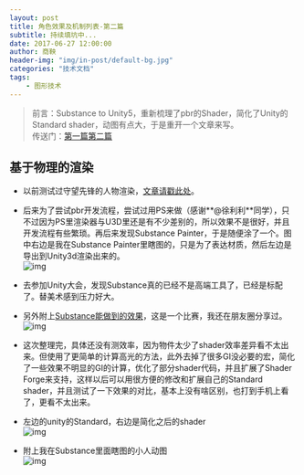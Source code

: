 ```yaml
---
layout: post
title: 角色效果及机制列表-第二篇
subtitle: 持续填坑中...
date: 2017-06-27 12:00:00
author: 商鞅
header-img: "img/in-post/default-bg.jpg"
categories: "技术文档"
tags:
    - 图形技术
---
```



> 前言：Substance to Unity5，重新梳理了pbr的Shader，简化了Unity的Standard shader，动图有点大，于是重开一个文章来写。  
> 传送门：[第一篇](/2017/06/05/list-shader-role)[第二篇](/2017/06/27/list-shader-role-2)
<!-- more -->

## 基于物理的渲染
- 以前测试过守望先锋的人物渲染，[文章请戳此处](/2017/03/30/talk-ow-render/)。  
- 后来为了尝试pbr开发流程，尝试过用PS来做（感谢**@徐利利**同学），只不过因为PS里渲染器与U3D里还是有不少差别的，所以效果不是很好，并且开发流程有些繁琐。再后来发现Substance Painter，于是随便涂了一个。图中右边是我在Substance Painter里瞎图的，只是为了表达材质，然后左边是导出到Unity3d渲染出来的。    
![img](/img/in-post/list-render-demo/substance-pbr.png)

- 去参加Unity大会，发现Substance真的已经不是高端工具了，已经是标配了。替美术感到压力好大。

- 另外附上[Substance能做到的效果](https://www.allegorithmic.com/blog/meet-mat-3d-painting-contest-and-winners-are)，这是一个比赛，我还在朋友圈分享过。  
![img](/img/in-post/substance/BartekNowak-6.jpg)


- 这次整理完，具体还没有测效率，因为物件太少了shader效率差异看不太出来。但使用了更简单的计算高光的方法，此外去掉了很多GI没必要的宏，简化了一些效果不明显的GI的计算，优化了部分shader代码，并且扩展了Shader Forge来支持，这样以后可以用很方便的修改和扩展自己的Standard shader，并且测试了一下效果的对比，基本上没有啥区别，也打到手机上看了，更看不太出来。  

- 左边的unity的Standard，右边是简化之后的shader  
    ![img](/img/in-post/list-render-demo/simple-standard.gif)

- 附上我在Substance里面瞎图的小人动图  
    ![img](/img/in-post/list-render-demo/mat-in-substance.gif)

    
    
